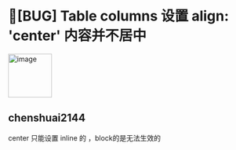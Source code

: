# 🐛[BUG] Table columns 设置 align: 'center' 内容并不居中

  <img width="89" alt="image" src="https://github.com/ant-design/pro-components/assets/30397655/7a67c026-be71-47c3-a1bf-f40fbe054af4">

## chenshuai2144

center 只能设置 inline 的 ，block的是无法生效的

